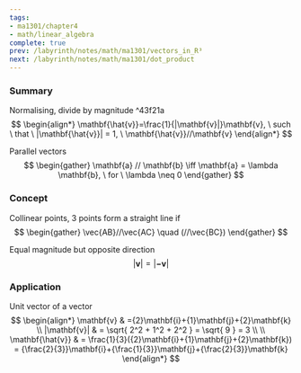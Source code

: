 ```yaml
---
tags:
- ma1301/chapter4
- math/linear_algebra
complete: true
prev: /labyrinth/notes/math/ma1301/vectors_in_R³
next: /labyrinth/notes/math/ma1301/dot_product
---
```


   

### Summary
Normalising, divide by magnitude ^43f21a
$$
\begin{align*}
\mathbf{\hat{v}}=\frac{1}{|\mathbf{v}|}\mathbf{v}, \ such \ that \ |\mathbf{\hat{v}}| = 1, \ \mathbf{\hat{v}}//\mathbf{v}
\end{align*}
$$

Parallel vectors
$$
\begin{gather}
\mathbf{a} // \mathbf{b} \iff \mathbf{a} = \lambda \mathbf{b}, \ for \ \lambda \neq 0
\end{gather}
$$

### Concept
Collinear points, 3 points form a straight line if
$$
\begin{gather}
\vec{AB}//\vec{AC} \quad (//\vec{BC})
\end{gather}
$$

Equal magnitude but opposite direction
$$
|\mathbf{v}| = |\mathbf{-v}|
$$

### Application
Unit vector of a vector
$$
\begin{align*}
\mathbf{v} & ={2}\mathbf{i}+{1}\mathbf{j}+{2}\mathbf{k} \\
|\mathbf{v}| & = \sqrt{ 2^2 + 1^2 + 2^2 } =  \sqrt{ 9 } = 3 \\
\\
\mathbf{\hat{v}} & = \frac{1}{3}({2}\mathbf{i}+{1}\mathbf{j}+{2}\mathbf{k}) = {\frac{2}{3}}\mathbf{i}+{\frac{1}{3}}\mathbf{j}+{\frac{2}{3}}\mathbf{k}
\end{align*}
$$